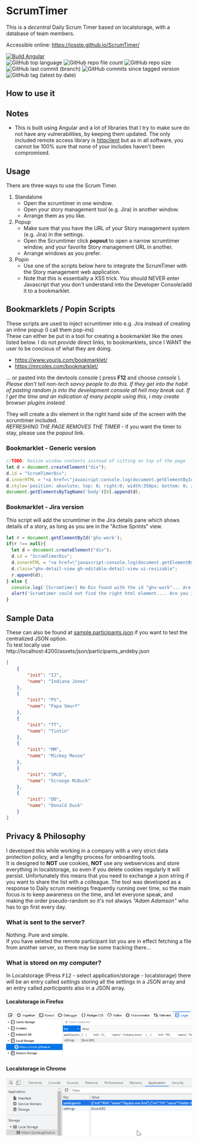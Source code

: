 # ScrumTimer

This is a *decentral* Daily Scrum Timer based on localstorage, with a database of team members.

Accessible online: https://josste.github.io/ScrumTimer/

[![Build Angular](https://github.com/JoSSte/ScrumTimer/actions/workflows/main.yml/badge.svg?branch=master)](https://github.com/JoSSte/ScrumTimer/actions/workflows/main.yml)  
![GitHub top language](https://img.shields.io/github/languages/top/JoSSte/ScrumTimer) 
![GitHub repo file count](https://img.shields.io/github/directory-file-count/JoSSte/ScrumTimer) 
![GitHub repo size](https://img.shields.io/github/repo-size/JoSSte/ScrumTimer)   
![GitHub last commit (branch)](https://img.shields.io/github/last-commit/JoSSte/ScrumTimer/master) 
![GitHub commits since tagged version](https://img.shields.io/github/commits-since/JoSSte/ScrumTimer/latest) 
![GitHub tag (latest by date)](https://img.shields.io/github/v/tag/JoSSte/ScrumTimer)

## How to use it

## Notes
* This is built using Angular and a lot of libraries that I try to make sure do not have any vulnerabilities, by keeping them updated. The only included remote access library is [httpclient](https://angular.io/guide/http) but as in all software, you cannot be 100% sure that none of your includes haven't been compromised.



## Usage

There are three ways to use the Scrum Timer.

1. Standalone
   * Open the scrumtimer in one window.
   * Open your story management tool (e.g. Jira) in another window.
   * Arrange them as you like.
3. Popup
   * Make sure that you have the URL of your Story management system (e.g. Jira) in the settings.
   * Open the Scrumtimer click **popout** to open a narrow scrumtimer window, and your favorite Story management URL in another.
   * Arrange windows as you prefer.  
5. Popin
   * Use one of the scripts below here to integrate the ScrumTimer with the Story management web application.  
   * Note that this is essentially a XSS trick. You should NEVER enter Javascript that you don't understand into the Developer Console/add it to a bookmarklet.  

## Bookmarklets / Popin Scripts
These scripts are used to inject scrumtimer into e.g. Jira instead of creating an inline popup (I call them pop-ins)  
These can either be put in a tool for creating a bookmarklet like the ones listed below. I do not provide direct links, to bookmarklets, since I WANT the user to be concious of what they are doing.
* https://www.yourjs.com/bookmarklet/  
* https://mrcoles.com/bookmarklet/  


... or pasted into the devtools console ( press **F12** and choose *console* ).  
*Please don't tell non-tech savvy people to do this. If they get into the habit of pasting random js into the development console all hell may break out. If I get the time and an indication of many people using this, i may create browser plugins instead.*

They will create a div element in the right hand side of the screen with the scrumtimer included.  
*REFRESHING THE PAGE REMOVES THE TIMER* - if you want the timer to stay, please use the *popout* link.  

### Bookmarklet - Generic version

``` js
//TODO: Resize window contents instead of sitting on top of the page
let d = document.createElement("div");
d.id = "ScrumTimerDiv";
d.innerHTML = "<a href=\"javascript:console.log(document.getElementById('ScrumTimerDiv').remove())\">X close ScrumTimer</a><iframe src=\"https://josste.github.io/ScrumTimer/#/popin\" style=\"width:100%; height:100%\"> Hello World </iframe>";
d.style='position: absolute; top: 0; right:0; width:350px; bottom: 0; z-index: 100; background-color: rgba(100,100,100,0.9) ';
document.getElementsByTagName('body')[0].append(d);
```

### Bookmarklet - Jira version
This script will add the scrumtimer in the Jira details pane which shows details of a story, as long as you are in the "Active Sprints" view.
``` js
let r = document.getElementById('ghx-work');
if(r !== null){
  let d = document.createElement("div");
  d.id = "ScrumTimerDiv";
  d.innerHTML = "<a href=\"javascript:console.log(document.getElementById('ScrumTimerDiv').remove())\">X close ScrumTimer</a><iframe src=\"https://josste.github.io/ScrumTimer/#/popin\" style=\" width:100%; height:100%\"> Hello World </iframe>";
  d.class="ghx-detail-view gh-editable-detail-view ui-resizable";
  r.append(d);
} else {
  console.log('[Scrumtimer] No Div found with the id "ghx-work"... Are you in Jira?');
  alert('Scrumtimer could not find the right html element.... Are you in Jira?');
}

```

## Sample Data
These can also be found at [sample.participants.json](/resources/sample.participants.json) if you want to test the centralized JSON option.  
To test locally use http://localhost:4200/assets/json/participants_andeby.json  

``` json
[
    {
        "init": "IJ",
        "name": "Indiana Jones"
    },
    {
        "init": "PS",
        "name": "Papa Smurf"
    },
    {
        "init": "TT",
        "name": "Tintin"
    },
    {
        "init": "MM",
        "name": "Mickey Mouse"
    },
    {
        "init": "SMcD",
        "name": "Scrooge McDuck"
    },
    {
        "init": "DD",
        "name": "Donald Duck"
    }
]

```

## Privacy & Philosophy
I developed this while working in a company with a very strict data protection policy, and a lengthy process for onboarding tools.  
It is designed to **NOT** use cookies, **NOT** use any webservices and store everything in localstorage, so even if you delete cookies regularly it will persist. Unfortunately this means that you need to exchange a json string if you want to share the list with a colleague.
The tool was developed as a response to Daily scrum meetings frequently running over time, so the main focus is to keep awareness on the time, and let everyone speak, and making the order pseudo-random so it's not always *"Adam Adamson"* who has to go first every day.

### What is sent to the server?
Nothing. Pure and simple.  
If you have seleted the remote participant list you are in effect fetching a file from another server, so there may be some tracking there...

### What is stored on my computer?
In Localstorage (Press <kbd>F12</kbd> -  select application/storage - localstorage) there will be an entry called *settings* storing all the settings in a JSON array and an entry called *participants* also in a JSON array.

#### Localstorage in Firefox
![Firefox](src/assets/images/localstorage_firefox_0.3.0.png)
#### Localstorage in Chrome
![Chrome](src/assets/images/localstorage_chrome_0.3.0.png)


